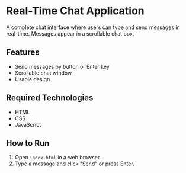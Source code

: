 # Real-Time Chat Application

A complete chat interface where users can type and send messages in real-time. Messages appear in a scrollable chat box.

## Features
- Send messages by button or Enter key
- Scrollable chat window
- Usable design

## Required Technologies
- HTML
- CSS
- JavaScript

## How to Run
1. Open `index.html` in a web browser.
2. Type a message and click "Send" or press Enter.

